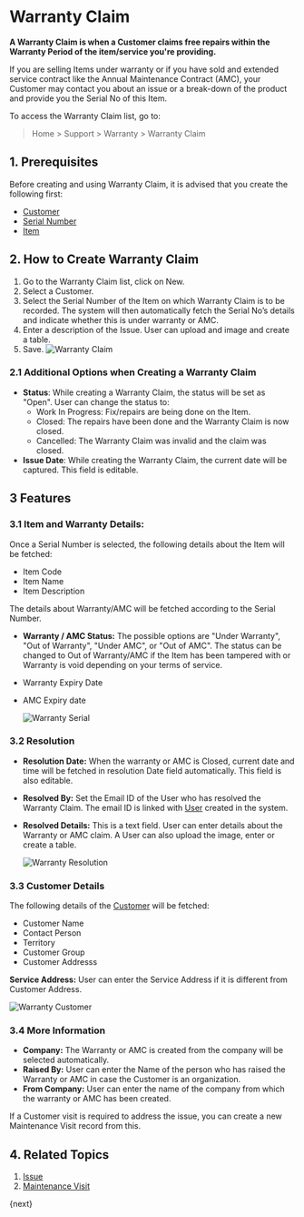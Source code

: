 <!-- add-breadcrumbs -->
# Warranty Claim

**A Warranty Claim is when a Customer claims free repairs within the Warranty Period of the item/service you're providing.**

If you are selling Items under warranty or if you have sold and extended service contract like the Annual Maintenance Contract (AMC), your Customer may contact you about an issue or a break-down of the product and provide you the Serial No of this Item.

To access the Warranty Claim list, go to:

> Home > Support > Warranty > Warranty Claim

## 1. Prerequisites
Before creating and using Warranty Claim, it is advised that you create the following first:

* [Customer](/docs/v13/user/manual/en/CRM/customer)
* [Serial Number](/docs/v13/user/manual/en/stock/serial-no)
* [Item](/docs/v13/user/manual/en/stock/item)

## 2. How to Create Warranty Claim

1. Go to the Warranty Claim list, click on New.
1. Select a Customer.
1. Select the Serial Number of the Item on which Warranty Claim is to be recorded. The system will then automatically fetch the Serial No’s details and indicate whether this is under warranty or AMC.
1. Enter a description of the Issue. User can upload and image and create a table.
1. Save.
    ![Warranty Claim]({{docs_base_url}}/assets/img/support/warranty-claim.png)

### 2.1 Additional Options when Creating a Warranty Claim

* **Status**: While creating a Warranty Claim, the status will be set as "Open". User can change the status to:
    * Work In Progress: Fix/repairs are being done on the Item.
    * Closed: The repairs have been done and the Warranty Claim is now closed.
    * Cancelled: The Warranty Claim was invalid and the claim was closed.
* **Issue Date**: While creating the Warranty Claim, the current date will be captured. This field is editable.


## 3 Features

### 3.1 Item and Warranty Details:

Once a Serial Number is selected, the following details about the Item will be fetched:

* Item Code
* Item Name
* Item Description

The details about Warranty/AMC will be fetched according to the Serial Number.

* **Warranty / AMC Status:** The possible options are "Under Warranty", "Out of Warranty", "Under AMC", or "Out of AMC". The status can be changed to Out of Warranty/AMC if the Item has been tampered with or Warranty is void depending on your terms of service.
* Warranty Expiry Date
* AMC Expiry date

    ![Warranty Serial](/docs/v13/assets/img/support/warranty-serial.png)

### 3.2 Resolution
* **Resolution Date:** When the warranty or AMC is Closed, current date and time will be fetched in resolution Date field automatically. This field is also editable.
* **Resolved By:** Set the Email ID of the User who has resolved the Warranty Claim. The email ID is linked with [User](/docs/v13/user/manual/en/setting-up/users-and-permissions/adding-users) created in the system.
* **Resolved Details:** This is a text field. User can enter details about the Warranty or AMC claim. A User can also upload the image, enter or create a table.

    ![Warranty Resolution](/docs/v13/assets/img/support/warranty-resolution.png)

### 3.3 Customer Details

The following details of the [Customer](/docs/v13/user/manual/en/CRM/customer) will be fetched:

* Customer Name
* Contact Person
* Territory
* Customer Group
* Customer Addresss

**Service Address:** User can enter the Service Address if it is different from Customer Address.

![Warranty Customer](/docs/v13/assets/img/support/warranty-customer.png)

### 3.4 More Information

* **Company:** The Warranty or AMC is created from the company will be selected automatically.
* **Raised By:** User can enter the Name of the person who has raised the Warranty or AMC in case the Customer is an organization.
* **From Company:** User can enter the name of the company from which the warranty or AMC has been created.

If a Customer visit is required to address the issue, you can create a new
Maintenance Visit record from this.

## 4. Related Topics
1. [Issue](/docs/v13/user/manual/en/support/issue)
1. [Maintenance Visit](/docs/v13/user/manual/en/support/maintenance-visit)

{next}
